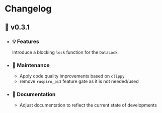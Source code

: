 # Changelog
## :carrot: v0.3.1
  - ### :bulb: Features
    Introduce a blocking ``lock`` function for the ``DataLock``.
  - ### :wrench: Maintenance
    - Apply code quality improvements based on ``clippy``
    - remove ``ruspiro_pi3`` feature gate as it is not needed/used
  - ### :book: Documentation
    - Adjust documentation to reflect the current state of developments
